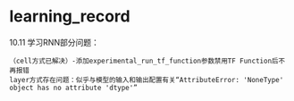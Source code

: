 # learning_record
  10.11
  学习RNN部分问题：
    
    （cell方式已解决）-添加experimental_run_tf_function参数禁用TF Function后不再报错
    layer方式存在问题：似乎与模型的输入和输出配置有关“AttributeError: 'NoneType' object has no attribute 'dtype'”  
